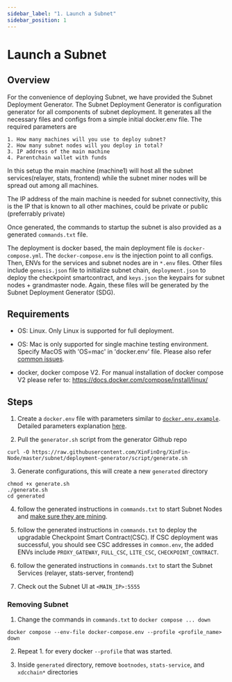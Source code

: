 ```yaml
---
sidebar_label: "1. Launch a Subnet"
sidebar_position: 1
---
```


# Launch a Subnet

## Overview
  For the convenience of deploying Subnet, we have provided the Subnet Deployment Generator. The Subnet Deployment Generator is configuration generator for all components of subnet deployment. It generates all the necessary files and configs from a simple initial docker.env file. The required parameters are 

    1. How many machines will you use to deploy subnet?
    2. How many subnet nodes will you deploy in total?
    3. IP address of the main machine
    4. Parentchain wallet with funds

  In this setup the main machine (machine1) will host all the subnet services(relayer, stats, frontend) while the subnet miner nodes will be spread out among all machines.
  
  The IP address of the main machine is needed for subnet connectivity, this is the IP that is known to all other machines, could be private or public (preferrably private)

  Once generated, the commands to startup the subnet is also provided as a generated `commands.txt` file.

  The deployment is docker based, the main deployment file is `docker-compose.yml`. The `docker-compose.env` is the injection point to all configs. Then, ENVs for the services and subnet nodes are in `*.env` files. Other files include `genesis.json` file to initialize subnet chain, `deployment.json` to deploy the checkpoint smartcontract, and `keys.json` the keypairs for subnet nodes + grandmaster node. Again, these files will be generated by the Subnet Deployment Generator (SDG).

## Requirements
  - OS: Linux. Only Linux is supported for full deployment. 

  - OS: Mac is only supported for single machine testing environment. Specify MacOS with 'OS=mac' in 'docker.env' file. Please also refer [common issues](./2_debug_guide.md#common-issues).
  
  - docker, docker compose V2. For manual installation of docker compose V2 please refer to: https://docs.docker.com/compose/install/linux/
  
## Steps
  1. Create a `docker.env` file with parameters similar to [`docker.env.example`](https://github.com/XinFinOrg/XinFin-Node/blob/master/subnet/deployment-generator/script/docker.env.example). Detailed parameters explanation [here](./3_configs_explanation.md).

  2. Pull the `generator.sh` script from the generator Github repo
  ```
  curl -O https://raw.githubusercontent.com/XinFinOrg/XinFin-Node/master/subnet/deployment-generator/script/generate.sh
  ```
  
  3. Generate configurations, this will create a new `generated` directory
  ```
  chmod +x generate.sh
  ./generate.sh
  cd generated
  ```

  4. follow the generated instructions in `commands.txt` to start Subnet Nodes and [make sure they are mining](./2_debug_guide.md#subnet-nodes).

  5. follow the generated instructions in `commands.txt` to deploy the upgradable Checkpoint Smart Contract(CSC). If CSC deployment was successful, you should see CSC addresses in `common.env`, the added ENVs include `PROXY_GATEWAY`, `FULL_CSC`, `LITE_CSC`, `CHECKPOINT_CONTRACT`.

  6. follow the generated instructions in `commands.txt` to start the Subnet Services (relayer, stats-server, frontend)

  7. Check out the Subnet UI at `<MAIN_IP>:5555`

### Removing Subnet
  1.  Change the commands in `commands.txt` to `docker compose ... down`
  ```
  docker compose --env-file docker-compose.env --profile <profile_name> down 
  ```

  2. Repeat 1. for every docker `--profile` that was started. 

  3. Inside `generated` directory, remove `bootnodes`, `stats-service`, and `xdcchain*` directories
